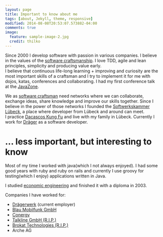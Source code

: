 ```yaml
---
layout: page
title: Important to know about me
tags: [about, Jekyll, theme, responsive]
modified: 2014-08-08T20:53:07.573882-04:00
comments: true
image:
  feature: sample-image-2.jpg
  credit: thilko
---
```

Since 2000 I develop software with passion in various companies. I believe in the values of the [software craftsmanship][5]. I love TDD, agile and lean principles, simplicity and producing     value early.    
I believe that continuous life-long learning + improving and curiosity are the most important skills of a craftsman and I try to implement it for me with dojos, katas, conferences and collaborating. I had my first conference talk at the [JavaZone][1].  

We as [software craftsman][3] need networks where we can collaborate, exchange ideas, share knowledge and improve our skills together. Since I believe in the power of those networks I founded the [Softwerkskammer Lübeck][2], a place where developer from Lübeck and around can meet.  
I practice [Dacascos Kung Fu][7] and live with my family in Lübeck. Currently I work for [Dräger][6] as a software developer.

# ... less important, but interesting to know

Most of my time I worked with java(which I not always enjoyed). I had some good years with ruby and ruby on rails and currently I use groovy for testing(which I enjoy) applications written in Java.

I studied [economic engineering][4] and finished it with a diploma in 2003.

Companies I have worked for:

* [Drägerwerk][12] (current employer)
* [Blau Mobilfunk GmbH][11]
* [Conergy][10]
* [Talkline GmbH (R.I.P.)][9]
* [Brokat Technologies (R.I.P.)][8]
* Arche AG

[1]: https://vimeo.com/105758344
[2]: https://www.softwerkskammer.org/groups/luebeck
[3]: http://manifesto.softwarecraftsmanship.org/
[4]: http://www.jade-hs.de/
[5]: http://en.wikipedia.org/wiki/Software_craftsmanship
[6]: http://www.draeger.com/sites/enus_us/Pages/default.aspx
[7]: http://www.sifumichael.de/
[8]: https://en.wikipedia.org/wiki/Brokat
[9]: https://en.wikipedia.org/wiki/Debitel
[10]: http://www.conergy.de/
[11]: https://www.blau.de/
[12]: http://www.draeger.com/
